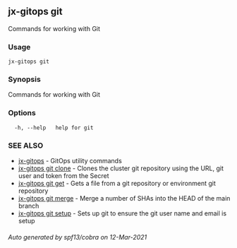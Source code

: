 ## jx-gitops git

Commands for working with Git

### Usage

```
jx-gitops git
```

### Synopsis

Commands for working with Git

### Options

```
  -h, --help   help for git
```

### SEE ALSO

* [jx-gitops](jx-gitops.md)	 - GitOps utility commands
* [jx-gitops git clone](jx-gitops_git_clone.md)	 - Clones the cluster git repository using the URL, git user and token from the Secret
* [jx-gitops git get](jx-gitops_git_get.md)	 - Gets a file from a git repository or environment git repository
* [jx-gitops git merge](jx-gitops_git_merge.md)	 - Merge a number of SHAs into the HEAD of the main branch
* [jx-gitops git setup](jx-gitops_git_setup.md)	 - Sets up git to ensure the git user name and email is setup

###### Auto generated by spf13/cobra on 12-Mar-2021
